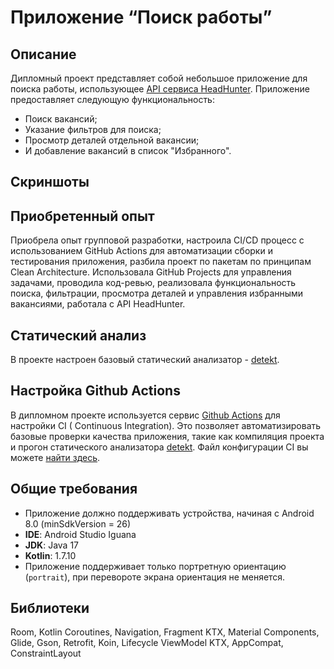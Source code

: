 # Приложение “Поиск работы” 
## Описание
Дипломный проект представляет собой небольшое приложение для поиска работы,
использующее [API сервиса HeadHunter](https://github.com/hhru/api). Приложение предоставляет следующую функциональность:
- Поиск вакансий;
- Указание фильтров для поиска;
- Просмотр деталей отдельной вакансии;
- И добавление вакансий в список "Избранного".
## Скриншоты



## Приобретенный опыт
Приобрела опыт групповой разработки, настроила CI/CD процесс с использованием GitHub Actions для автоматизации сборки и тестирования приложения, разбила проект по пакетам по принципам Clean Architecture. Использовала GitHub Projects для управления задачами, проводила код-ревью, реализовала функциональность поиска, фильтрации, просмотра деталей и управления избранными вакансиями, работала с API HeadHunter.

## Статический анализ

В проекте настроен базовый статический анализатор - [detekt](https://detekt.dev/).

## Настройка Github Actions

В дипломном проекте используется сервис [Github Actions](https://github.com/features/actions) для настройки CI (
Continuous Integration). Это позволяет автоматизировать базовые проверки качества приложения, такие как компиляция
проекта и прогон статического анализатора [detekt](https://github.com/detekt/detekt). Файл конфигурации CI вы
можете [найти здесь](./.github/workflows/pr_checks.yml).

## Общие требования

- Приложение должно поддерживать устройства, начиная с Android 8.0 (minSdkVersion = 26)
- **IDE**: Android Studio Iguana
- **JDK**: Java 17
- **Kotlin**: 1.7.10
- Приложение поддерживает только портретную ориентацию (`portrait`), при перевороте экрана ориентация не меняется.

## Библиотеки
Room,
Kotlin Coroutines,
Navigation,
Fragment KTX,
Material Components,
Glide,
Gson,
Retrofit,
Koin,
Lifecycle ViewModel KTX,
AppCompat,
ConstraintLayout


